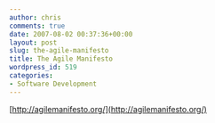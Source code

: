 ```yaml
---
author: chris
comments: true
date: 2007-08-02 00:37:36+00:00
layout: post
slug: the-agile-manifesto
title: The Agile Manifesto
wordpress_id: 519
categories:
- Software Development
---
```


[http://agilemanifesto.org/](http://agilemanifesto.org/)

